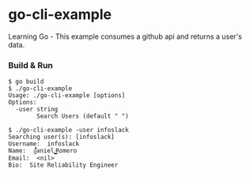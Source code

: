 go-cli-example
==============
Learning Go - This example consumes a github api and returns a user's data.

### Build & Run
```
$ go build
$ ./go-cli-example
Usage: ./go-cli-example [options]
Options:
  -user string
    	Search Users (default " ")

$ ./go-cli-example -user infoslack
Searching user(s): [infoslack]
Username:  infoslack
Name:  ฏ๎๎๎๎๎๎๎๎๎๎aniel.͇͇͇͇͇͇͇͇͇͇Romero
Email:  <nil>
Bio:  Site Reliability Engineer
```
